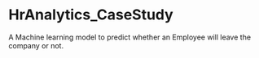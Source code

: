 # HrAnalytics_CaseStudy
A Machine learning model to predict whether an Employee will leave the company or not.
